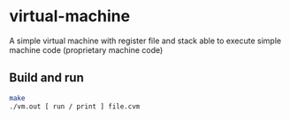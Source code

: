 # virtual-machine
A simple virtual machine with register file and stack able to execute simple machine code (proprietary machine code)

## Build and run
```bash
make
./vm.out [ run / print ] file.cvm
```
